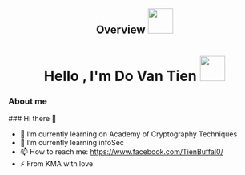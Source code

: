 <h2 align="center">Overview <img src="https://cdn140.picsart.com/326816760085201.gif?to=crop&type=webp&r=40x40&q=50" width="50"></h2>
<h1 align="center">Hello , I'm Do Van Tien <img src="https://i.pinimg.com/originals/4a/54/40/4a54404d97232c2cfd7b30bb5575e29c.gif" width="50"></h1>
<h3 align="left"> About me</h3>
### Hi there 👋

<!--
**TienBuffalo/TienBuffalo** is a ✨ _special_ ✨ repository because its `README.md` (this file) appears on your GitHub profile.

Here are some ideas to get you started:
-->
- 🔭 I’m currently learning on Academy of Cryptography Techniques
- 🌱 I’m currently learning infoSec
- 📫 How to reach me: https://www.facebook.com/TienBuffal0/
- ⚡ From KMA with love

